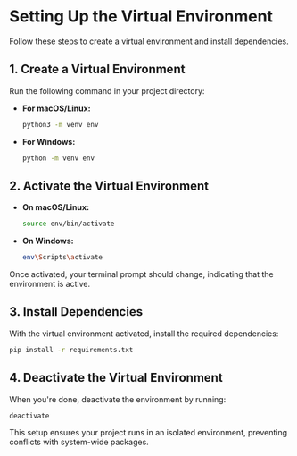# Setting Up the Virtual Environment

Follow these steps to create a virtual environment and install dependencies.

## 1. Create a Virtual Environment

Run the following command in your project directory:

- **For macOS/Linux:**
  ```sh
  python3 -m venv env
  ```
- **For Windows:**
  ```sh
  python -m venv env
  ```

## 2. Activate the Virtual Environment

- **On macOS/Linux:**
  ```sh
  source env/bin/activate
  ```
- **On Windows:**
  ```sh
  env\Scripts\activate
  ```

Once activated, your terminal prompt should change, indicating that the environment is active.

## 3. Install Dependencies

With the virtual environment activated, install the required dependencies:

```sh
pip install -r requirements.txt
```

## 4. Deactivate the Virtual Environment

When you're done, deactivate the environment by running:

```sh
deactivate
```

This setup ensures your project runs in an isolated environment, preventing conflicts with system-wide packages.

